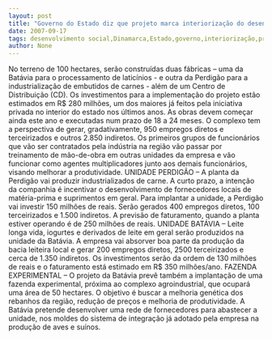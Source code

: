 ```yaml
---
layout: post
title: "Governo do Estado diz que projeto marca interiorização do desenvolvimento"
date: 2007-09-17
tags: desenvolvimento social,Dinamarca,Estado,governo,interiorização,projeto
author: None
---
```

No terreno de 100 hectares, ser&atilde;o constru&iacute;das duas f&aacute;bricas &ndash; uma da Bat&aacute;via para o processamento de latic&iacute;nios - e outra da Perdig&atilde;o para a industrializa&ccedil;&atilde;o de embutidos de carnes - al&eacute;m de um Centro de Distribui&ccedil;&atilde;o (CD). 
Os investimentos para a implementa&ccedil;&atilde;o do projeto est&atilde;o estimados em R$ 280 milh&otilde;es, um dos maiores j&aacute; feitos pela iniciativa privada no interior do estado nos &uacute;ltimos anos. As obras devem come&ccedil;ar ainda este ano e executadas num prazo de 18 a 24 meses.
O complexo tem a perspectiva de gerar, gradativamente, 950 empregos diretos e terceirizados e outros 2.850 indiretos. Os primeiros grupos de funcion&aacute;rios que v&atilde;o ser contratados pela ind&uacute;stria na regi&atilde;o v&atilde;o passar por treinamento de m&atilde;o-de-obra em outras unidades da empresa e v&atilde;o funcionar como agentes multiplicadores junto aos demais funcion&aacute;rios, visando melhorar a produtividade. 
UNIDADE PERDIG&Atilde;O &ndash; A planta da Perdig&atilde;o vai produzir industrializados de carne. A curto prazo, a inten&ccedil;&atilde;o da companhia &eacute; incentivar o desenvolvimento de fornecedores locais de mat&eacute;ria-prima e suprimentos em geral. Para implantar a unidade, a Perdig&atilde;o vai investir 150 milh&otilde;es de reais. Ser&atilde;o gerados 400 empregos diretos, 100 terceirizados e 1.500 indiretos. A previs&atilde;o de faturamento, quando a planta estiver operando &eacute; de 250 milh&otilde;es de reais.
UNIDADE BAT&Aacute;VIA &ndash; Leite longa vida, iogurtes e derivados de leite em geral ser&atilde;o produzidos na unidade da Bat&aacute;via. A empresa vai absorver boa parte da produ&ccedil;&atilde;o da bacia leiteira local e gerar 200 empregos diretos, 2500 terceirizados e cerca de 1.350 indiretos. Os investimentos ser&atilde;o da ordem de 130 milh&otilde;es de reais e o faturamento est&aacute; estimado em R$ 350 milh&otilde;es/ano.
FAZENDA EXPERIMENTAL &ndash; O projeto da Bat&aacute;via prev&ecirc; tamb&eacute;m a implanta&ccedil;&atilde;o de uma fazenda experimental, pr&oacute;xima ao complexo agroindustrial, que ocupar&aacute; uma &aacute;rea de 50 hectares. O objetivo &eacute; buscar a melhoria gen&eacute;tica dos rebanhos da regi&atilde;o, redu&ccedil;&atilde;o de pre&ccedil;os e melhoria de produtividade. A Bat&aacute;via pretende desenvolver uma rede de fornecedores para abastecer a unidade, nos moldes do sistema de integra&ccedil;&atilde;o j&aacute; adotado pela empresa na produ&ccedil;&atilde;o de aves e su&iacute;nos. 